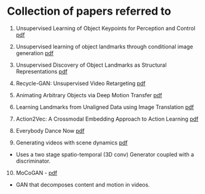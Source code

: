# Collection of papers referred to 


1. Unsupervised Learning of Object Keypoints for Perception and Control [pdf](https://arxiv.org/abs/1906.11883)
2. Unsupervised learning of object landmarks through conditional image generation [pdf](https://papers.nips.cc/paper/7657-unsupervised-learning-of-object-landmarks-through-conditional-image-generation.pdf)
3. Unsupervised Discovery of Object Landmarks as Structural Representations [pdf](https://arxiv.org/abs/1804.04412)
4. Recycle-GAN: Unsupervised Video Retargeting [pdf](http://www.cs.cmu.edu/~aayushb/Recycle-GAN/recycle_gan.pdf)
5. Animating Arbitrary Objects via Deep Motion Transfer [pdf](http://openaccess.thecvf.com/content_CVPR_2019/papers/Siarohin_Animating_Arbitrary_Objects_via_Deep_Motion_Transfer_CVPR_2019_paper.pdf)
6. Learning Landmarks from Unaligned Data using Image Translation [pdf](https://arxiv.org/pdf/1907.02055.pdf)
7. Action2Vec: A Crossmodal Embedding Approach to Action Learning [pdf](https://arxiv.org/pdf/1901.00484.pdf)
8. Everybody Dance Now [pdf](https://arxiv.org/pdf/1808.07371.pdf)

9. Generating videos with scene dynamics [pdf](https://arxiv.org/pdf/1609.02612.pdf)
- Uses a two stage spatio-temporal (3D conv) Generator coupled with a discriminator.
10. MoCoGAN - [pdf](https://arxiv.org/pdf/1707.04993.pdf)
- GAN that decomposes content and motion in videos. 
